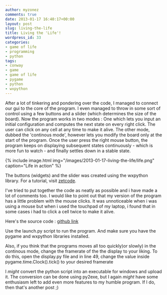 ```yaml
---
author: myzonez
comments: true
date: 2013-01-17 16:40:17+00:00
layout: post
slug: living-the-life
title: Living the 'Life'!
wordpress_id: 33
categories:
- game of life
- programming
- python
tags:
- conway
- game
- game of life
- pygame
- python
- wxpython
---
```


After a lot of tinkering and pondering over the code, I managed to connect our gui to the core of the program. I even managed to throw in some sort of control using a few buttons and a slider (which determines the size of the board). Now the program works in two modes : One which lets you input an initial configuration and computes the next state on every right click. The user can click on any cell at any time to make it alive. The other mode, dubbed the 'continous mode', however lets you modify the board only at the start of the program. Once the user press the right mouse button, the program keeps on displaying subsequent states continuously - which is more fun to watch - and finally settles down in a stable state.

{% include image.html img="/images/2013-01-17-living-the-life/life.png" caption="Life in action" %}

The buttons (widgets) and the slider was created using the wxpython library. For a tutorial, visit [zetcode](http://zetcode.com/wxpython/).

I've tried to put together the code as neatly as possible and i have made a lot of comments too. I would like to point out that my version of the program has a little problem with the mouse clicks. It was unnoticeable when i was using a mouse but when i used the touchpad of my laptop, i found that in some cases i had to click a cell twice to make it alive.

Here's the source code : [github link](https://github.com/lonesword/gameoflife)

Use the launch.py script to run the program. And make sure you have the pygame and wxpython libraries installed.

Also, if you think that the programs moves all too quickly)or slowly) in the continous mode, change the framerate of the the display to your liking. To do this, open the display.py file and in line 49, change the value inside pygame.time.Clock().tick() to your desired framerate

I *might* convert the python script into an executable for windows and upload it. The conversion can be done using py2exe, but I again *might* have some enthusiasm left to add even more features to my humble program. If I do, then that's another post ;)
